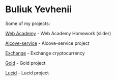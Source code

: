 # Buliuk Yevhenii
Some of my projects:

[Web Academy](https://bullego.github.io/hw_1_slider/ "Web Academy Homework (slider)") - Web Academy Homework (slider)

[Alcove-service](https://bullego.github.io/Alcove-service/ "Alcove-service project") - Alcove-service project

[Exchange](https://bullego.github.io/Exchange/ "Exchange project") - Exchange сryptocurrency

[Gold](https://bullego.github.io/Gold/ "Gold project") - Gold project

[Lucid](https://bullego.github.io/Lucid/ "Lucid project") - Lucid project
